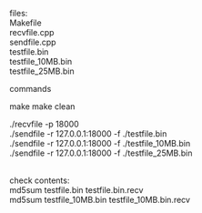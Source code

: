 files:
<br>Makefile
<br>recvfile.cpp
<br>sendfile.cpp
<br>testfile.bin
<br>testfile_10MB.bin
<br>testfile_25MB.bin


commands

make
make clean


./recvfile -p 18000
<br>./sendfile -r 127.0.0.1:18000 -f ./testfile.bin
<br>./sendfile -r 127.0.0.1:18000 -f ./testfile_10MB.bin
<br>./sendfile -r 127.0.0.1:18000 -f ./testfile_25MB.bin

<br>check contents:
<br>md5sum testfile.bin testfile.bin.recv
<br>md5sum testfile_10MB.bin testfile_10MB.bin.recv

